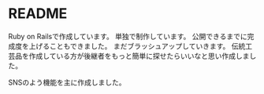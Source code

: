# README

Ruby on Railsで作成しています。
単独で制作しています。
公開できるまでに完成度を上げることもできました。
まだブラッシュアップしていきます。
伝統工芸品を作成している方が後継者をもっと簡単に探せたらいいなと思い作成しました。

SNSのよう機能を主に作成しました。
